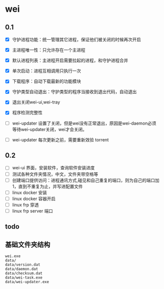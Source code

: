 # wei

## 0.1

- [x] 守护进程功能：统一管理其它进程，保证他们被关闭的时候再次开启
- [x] 主进程唯一性：只允许存在一个主进程
- [x] 默认进程列表：主进程开启需要拉起的进程，和守护进程合并
- [x] 单次启动：进程互相调用只执行一次
- [x] 下载程序：自动下载最新的功能模块
- [x] 守护类型自动退出：守护类型的程序当接收到退出代码，自动退出
- [x] 退出关闭wei-ui,wei-tray
- [x] 程序检测完整性

- [ ] wei-updater 设置了关闭，但是wei没有正常退出，原因是wei-daemon必须等待wei-updater关闭，wei才会关闭。
- [ ] wei-updater 每次更新之前，需要重新效验 torrent

## 0.2

- [ ] wei-ui 界面，安装软件，查询软件安装进度
- [ ] 测试各种文件夹情况，中文，文件夹带空格等
- [ ] 创建端口提供访问：进程通讯方式,碰见和自己重复的端口，则为自己的端口加1，直到不重复为止，并写进配置文件
- [ ] linux docker 安装
- [ ] linux docker 容器开启
- [ ] linux frp 穿透
- [ ] linux frp server 端口

## todo



## 基础文件夹结构

```
wei.exe
data/
data/version.dat
data/daemon.dat
data/checksum.dat
data/wei-task.exe
data/wei-updater.exe
```